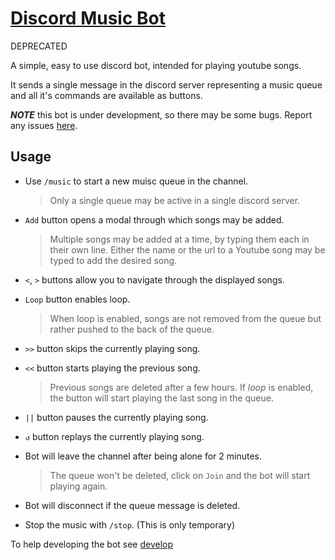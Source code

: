 # [Discord Music Bot](https://github.com/lpoto/discord-music-bot)

DEPRECATED

A simple, easy to use discord bot, intended for playing youtube songs.

It sends a single message in the discord server representing a music queue
and all it's commands are available as buttons.

**_NOTE_** this bot is under development, so there may be some bugs.
Report any issues [here](https://github.com/lpoto/discord-music-bot/issues).

## Usage

- Use `/music` to start a new muisc queue in the channel.

  > Only a single queue may be active in a single discord server.

- `Add` button opens a modal through which songs may be added.

  > Multiple songs may be added at a time, by typing them each in their own line.
  > Either the name or the url to a Youtube song may be typed to add the desired song.

- `<`, `>` buttons allow you to navigate through the displayed songs.

- `Loop` button enables loop.

  > When loop is enabled, songs are not removed from the queue but rather pushed to the back of the queue.

- `>>` button skips the currently playing song.

- `<<` button starts playing the previous song.

  > Previous songs are deleted after a few hours.
  > If _loop_ is enabled, the button will start playing the last song in the queue.

- `||` button pauses the currently playing song.

- `↺` button replays the currently playing song.

- Bot will leave the channel after being alone for 2 minutes.

  > The queue won't be deleted, click on `Join` and the bot will start playing again.

- Bot will disconnect if the queue message is deleted.

- Stop the music with `/stop`. (This is only temporary)

To help developing the bot see [develop](https://github.com/lpoto/discord-music-bot/blob/main/doc/develop.md)
